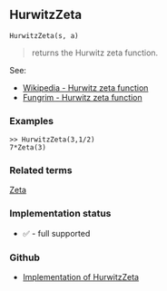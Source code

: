 ## HurwitzZeta

```
HurwitzZeta(s, a)
```

> returns the Hurwitz zeta function.

See: 
* [Wikipedia - Hurwitz zeta function](https://en.wikipedia.org/wiki/Hurwitz_zeta_function)
* [Fungrim - Hurwitz zeta function](http://fungrim.org/topic/Hurwitz_zeta_function/)

### Examples

```
>> HurwitzZeta(3,1/2) 
7*Zeta(3)
```

### Related terms 
[Zeta](Zeta.md)

### Implementation status

* &#x2705; - full supported

### Github

* [Implementation of HurwitzZeta](https://github.com/axkr/symja_android_library/blob/master/symja_android_library/matheclipse-core/src/main/java/org/matheclipse/core/builtin/SpecialFunctions.java#L834) 
